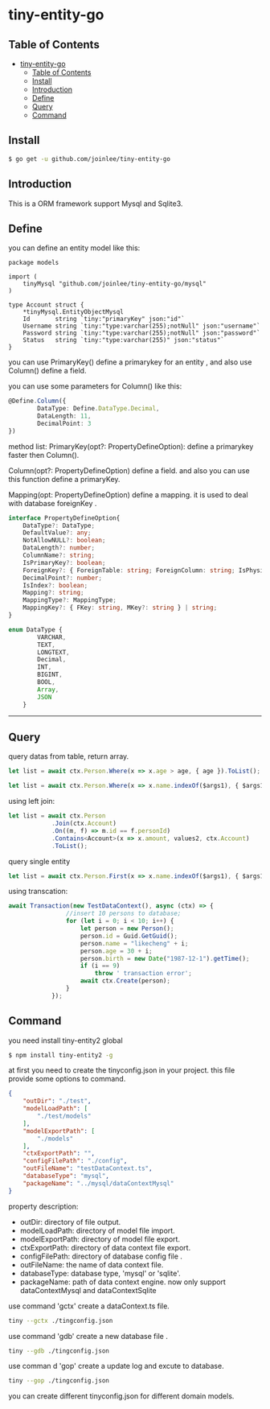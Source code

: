 # tiny-entity-go

## Table of Contents
- [tiny-entity-go](#tiny-entity-go)
  - [Table of Contents](#table-of-contents)
  - [Install](#install)
  - [Introduction](#introduction)
  - [Define](#define)
  - [Query](#query)
  - [Command](#command)


## Install

```sh
$ go get -u github.com/joinlee/tiny-entity-go
```

## Introduction

This is a ORM framework support Mysql and Sqlite3.

## Define

you can define an entity model like this:
``` golang
package models

import (
	tinyMysql "github.com/joinlee/tiny-entity-go/mysql"
)

type Account struct {
	*tinyMysql.EntityObjectMysql
	Id       string `tiny:"primaryKey" json:"id"`
	Username string `tiny:"type:varchar(255);notNull" json:"username"`
	Password string `tiny:"type:varchar(255);notNull" json:"password"`
	Status   string `tiny:"type:varchar(255)" json:"status"`
}

```

you can use PrimaryKey() define a primarykey for an entity , and also use Column() define a field.

you can use some parameters for Column() like this:
```ts
@Define.Column({ 
        DataType: Define.DataType.Decimal, 
        DataLength: 11, 
        DecimalPoint: 3 
})
```
method list:
PrimaryKey(opt?: PropertyDefineOption):
define a primarykey faster then Column().

Column(opt?: PropertyDefineOption)
define a field. and also you can use this function define a primaryKey.

Mapping(opt: PropertyDefineOption)
define a mapping. it is used to deal with database foreignKey .
```ts
interface PropertyDefineOption{
    DataType?: DataType;
    DefaultValue?: any;
    NotAllowNULL?: boolean;
    DataLength?: number;
    ColumnName?: string;
    IsPrimaryKey?: boolean;
    ForeignKey?: { ForeignTable: string; ForeignColumn: string; IsPhysics?: boolean; };
    DecimalPoint?: number;
    IsIndex?: boolean;
    Mapping?: string;
    MappingType?: MappingType;
    MappingKey?: { FKey: string, MKey?: string } | string;
}

enum DataType {
        VARCHAR,
        TEXT,
        LONGTEXT,
        Decimal,
        INT,
        BIGINT,
        BOOL,
        Array,
        JSON
    }
```


---
## Query

query datas from table, return array.
``` ts
let list = await ctx.Person.Where(x => x.age > age, { age }).ToList();
```

``` ts
let list = await ctx.Person.Where(x => x.name.indexOf($args1), { $args1: params.name }).ToList();
```

using left join:
``` ts
let list = await ctx.Person
            .Join(ctx.Account)
            .On((m, f) => m.id == f.personId)
            .Contains<Account>(x => x.amount, values2, ctx.Account)
            .ToList();
```

query single entity
```ts
let list = await ctx.Person.First(x => x.name.indexOf($args1), { $args1: params.name });
```

using transcation:
``` ts
await Transaction(new TestDataContext(), async (ctx) => {
                //insert 10 persons to database;
                for (let i = 0; i < 10; i++) {
                    let person = new Person();
                    person.id = Guid.GetGuid();
                    person.name = "likecheng" + i;
                    person.age = 30 + i;
                    person.birth = new Date("1987-12-1").getTime();
                    if (i == 9)
                        throw ' transaction error';
                    await ctx.Create(person);
                }
            });
```

## Command
you need install tiny-entity2 global
```sh
$ npm install tiny-entity2 -g
```
at first you need to create the tinyconfig.json in your project.
this file provide some options to command.
```json
{
    "outDir": "./test",
    "modelLoadPath": [
        "./test/models"
    ],
    "modelExportPath": [
        "./models"
    ],
    "ctxExportPath": "",
    "configFilePath": "./config",
    "outFileName": "testDataContext.ts",
    "databaseType": "mysql",
    "packageName": "../mysql/dataContextMysql"
}
```
property description:
* outDir: directory of file output.
* modelLoadPath: directory of model file import.
* modelExportPath: directory of model file export.
* ctxExportPath: directory of data context file export.
* configFilePath: directory of database config file .
* outFileName: the name of data context file.
* databaseType: database type, 'mysql' or 'sqlite'.
* packageName: path of data context engine. now only support dataContextMysql and dataContextSqlite

use command 'gctx' create a dataContext.ts file. 
```sh
tiny --gctx ./tingconfig.json
```
use command 'gdb' create a new database file .
```sh
tiny --gdb ./tingconfig.json
```
use comman d 'gop' create a update log and excute to database.
```sh
tiny --gop ./tingconfig.json
```

you can create different tinyconfig.json  for different domain models.




